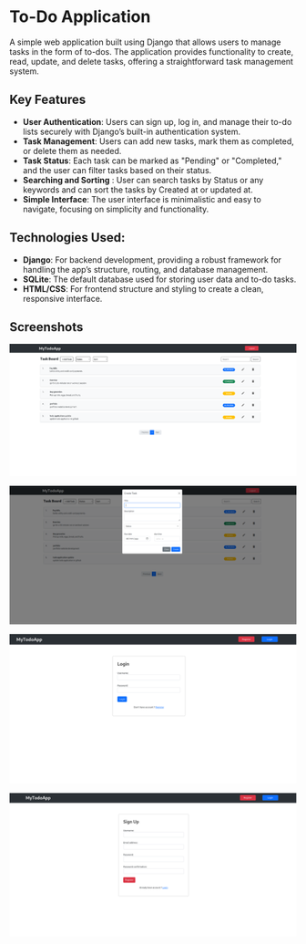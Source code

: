# To-Do Application
A simple web application built using Django that allows users to manage tasks in the form of to-dos. The application provides functionality to create, read, update, and delete tasks, offering a straightforward task management system.

## Key Features

- **User Authentication**: Users can sign up, log in, and manage their to-do lists securely with Django’s built-in authentication system.
- **Task Management**: Users can add new tasks, mark them as completed, or delete them as needed.
- **Task Status**: Each task can be marked as "Pending" or "Completed," and the user can filter tasks based on their status.
- **Searching and Sorting** : User can search tasks by Status or any keywords and can sort the tasks by Created at or updated at.
- **Simple Interface**: The user interface is minimalistic and easy to navigate, focusing on simplicity and functionality.


## Technologies Used:

- **Django**: For backend development, providing a robust framework for handling the app’s structure, routing, and database management.
- **SQLite**: The default database used for storing user data and to-do tasks.
- **HTML/CSS**: For frontend structure and styling to create a clean, responsive interface.

## Screenshots

![](./Screenshots/home.png)

![](./Screenshots/createTask.png)

![](./Screenshots/login.png)

![](./Screenshots/register.png)